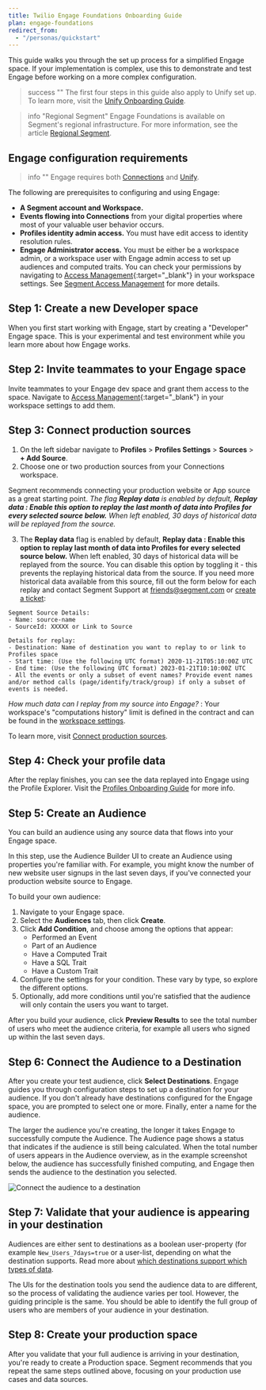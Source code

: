 ```yaml
---
title: Twilio Engage Foundations Onboarding Guide
plan: engage-foundations
redirect_from:
  - "/personas/quickstart"
---
```


This guide walks you through the set up process for a simplified Engage space. If your implementation is complex, use this to demonstrate and test Engage before working on a more complex configuration.

> success ""
> The first four steps in this guide also apply to Unify set up. To learn more, visit the [Unify Onboarding Guide](/docs/unify/quickstart).

> info "Regional Segment"
> Engage Foundations is available on Segment's regional infrastructure. For more information, see the article [Regional Segment](/docs/guides/regional-segment/).

## Engage configuration requirements
> info ""
> Engage requires both [Connections](/docs/connections/) and [Unify](/docs/unify/).

The following are prerequisites to configuring and using Engage:

- **A Segment account and Workspace.**
- **Events flowing into Connections** from your digital properties where most of your valuable user behavior occurs.
- **Profiles identity admin access.** You must have edit access to identity resolution rules.
- **Engage Administrator access.** You must be either be a workspace admin, or a workspace user with Engage admin access to set up audiences and computed traits. You can check your permissions by navigating to [Access Management](https://app.segment.com/goto-my-workspace/settings/access-management){:target="_blank"} in your workspace settings. See [Segment Access Management](/docs/segment-app/iam/) for more details.

## Step 1: Create a new Developer space

When you first start working with Engage, start by creating a "Developer" Engage space. This is your experimental and test environment while you learn more about how Engage works.

<!-- TODO: I can't see this in any of the spaces I'm an admin in
To create a Engage space:
1. In your Segment workspace, click **Engage** from the left-navigation.
2.  -->

## Step 2: Invite teammates to your Engage space

Invite teammates to your Engage dev space and grant them access to the space. Navigate to [Access Management](https://app.segment.com/goto-my-workspace/settings/access-management){:target="_blank"} in your workspace settings to add them.

<!-- TODO: actually add steps here -->

## Step 3: Connect production sources

1. On the left sidebar navigate to **Profiles** > **Profiles Settings** > **Sources** > **+ Add Source**.
2. Choose one or two production sources from your Connections workspace.
   
Segment recommends connecting your production website or App source as a great starting point.
_The flag **Replay data** is enabled by default, **Replay data : Enable this option to replay the last month of data into Profiles for every selected source below.** When left enabled, 30 days of historical data will be replayed from the source._

3. The **Replay data** flag is enabled by default, **Replay data : Enable this option to replay last month of data into Profiles for every selected source below.** When left enabled, 30 days of historical data will be replayed from the source. You can disable this option by toggling it - this prevents the replaying historical data from the source. If you need more historical data available from this source, fill out the form below for each replay and contact Segment Support at friends@segment.com or [create a ticket]([url](https://app.segment.com/goto-my-workspace/home?period=last-24-hours&v2=enabled&help=create-ticket)):
```
Segment Source Details:
- Name: source-name
- SourceId: XXXXX or Link to Source

Details for replay:
- Destination: Name of destination you want to replay to or link to Profiles space
- Start time: (Use the following UTC format) 2020-11-21T05:10:00Z UTC
- End time: (Use the following UTC format) 2023-01-21T10:10:00Z UTC
- All the events or only a subset of event names? Provide event names and/or method calls (page/identify/track/group) if only a subset of events is needed.
```
_How much data can I replay from my source into Engage?_ : Your workspace's "computations history" limit is defined in the contract and can be found in the [workspace settings]([url](https://app.segment.com/goto-my-workspace/settings/usage?metric=mtu&period=current)).

To learn more, visit [Connect production sources](/docs/unify/quickstart/#step-3-connect-production-sources).

## Step 4: Check your profile data

After the replay finishes, you can see the data replayed into Engage using the Profile Explorer. Visit the [Profiles Onboarding Guide](/docs/profiles/quickstart/#step-4-check-your-profile-data) for more info.

## Step 5: Create an Audience

You can build an audience using any source data that flows into your Engage space.

In this step, use the Audience Builder UI to create an Audience using properties you're familiar with. For example, you might know the number of new website user signups in the last seven days, if you've connected your production website source to Engage.

To build your own audience:
1. Navigate to your Engage space.
2. Select the **Audiences** tab, then click **Create**.
3. Click **Add Condition**, and choose among the options that appear:
   - Performed an Event
   - Part of an Audience
   - Have a Computed Trait
   - Have a SQL Trait
   - Have a Custom Trait
4. Configure the settings for your condition. These vary by type, so explore the different options.
5. Optionally, add more conditions until you're satisfied that the audience will only contain the users you want to target.

After you build your audience, click **Preview Results** to see the total number of users who meet the audience criteria, for example all users who signed up within the last seven days.

## Step 6:  Connect the Audience to a Destination

After you create your test audience, click **Select Destinations**. Engage guides you through configuration steps to set up a destination for your audience. If you don't already have destinations configured for the Engage space, you are prompted to select one or more. Finally, enter a name for the audience.

The larger the audience you're creating, the longer it takes Engage to successfully compute the Audience. The Audience page shows a status that indicates if the audience is still being calculated. When the total number of users appears in the Audience overview, as in the example screenshot below, the audience has successfully finished computing, and Engage then sends the audience to the destination you selected.

![Connect the audience to a destination](images/pers-qs-audience_dests.png)

## Step 7: Validate that your audience is appearing in your destination

Audiences are either sent to destinations as a boolean user-property (for example `New_Users_7days=true` or a user-list, depending on what the destination supports. Read more about [which destinations support which types of data](/docs/engage/using-engage-data/#engage-compatible-destinations-event-type).

The UIs for the destination tools you send the audience data to are different, so the process of validating the audience varies per tool. However, the guiding principle is the same. You should be able to identify the full group of users who are members of your audience in your destination.

## Step 8: Create your production space

After you validate that your full audience is arriving in your destination, you're ready to create a Production space. Segment recommends that you repeat the same steps outlined above, focusing on your production use cases and data sources.
